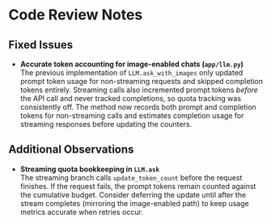 # Code Review Notes

## Fixed Issues
- **Accurate token accounting for image-enabled chats (`app/llm.py`)**  
  The previous implementation of `LLM.ask_with_images` only updated prompt token usage for non-streaming requests and skipped completion tokens entirely. Streaming calls also incremented prompt tokens *before* the API call and never tracked completions, so quota tracking was consistently off. The method now records both prompt and completion tokens for non-streaming calls and estimates completion usage for streaming responses before updating the counters.

## Additional Observations
- **Streaming quota bookkeeping in `LLM.ask`**  
  The streaming branch calls `update_token_count` before the request finishes. If the request fails, the prompt tokens remain counted against the cumulative budget. Consider deferring the update until after the stream completes (mirroring the image-enabled path) to keep usage metrics accurate when retries occur.
